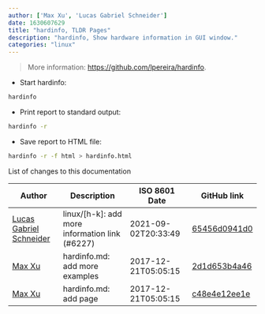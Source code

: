 ```yaml
---
author: ['Max Xu', 'Lucas Gabriel Schneider']
date: 1630607629
title: "hardinfo, TLDR Pages"
description: "hardinfo, Show hardware information in GUI window."
categories: "linux"
---
```

> More information: <https://github.com/lpereira/hardinfo>.

- Start hardinfo:

```bash
hardinfo
```

- Print report to standard output:

```bash
hardinfo -r
```

- Save report to HTML file:

```bash
hardinfo -r -f html > hardinfo.html
```
List of changes to this documentation


Author | Description | ISO 8601 Date | GitHub link
------|-----|-----|-----
[Lucas Gabriel Schneider](mailto:casdpa@gmail.com) | linux/[h-k]: add more information link (#6227) | 2021-09-02T20:33:49 | [65456d0941d0](https://github.com/tldr-pages/tldr/commit/65456d0941d092a69548cae0ed6e4f4d19bfe9d2)
[Max Xu](mailto:xuhuan@live.cn) | hardinfo.md: add more examples | 2017-12-21T05:05:15 | [2d1d653b4a46](https://github.com/tldr-pages/tldr/commit/2d1d653b4a46f0d28e0d6015e43b7e1b46d7d623)
[Max Xu](mailto:xuhuan@live.cn) | hardinfo.md: add page | 2017-12-21T05:05:15 | [c48e4e12ee1e](https://github.com/tldr-pages/tldr/commit/c48e4e12ee1e28f0dce7d33709b7ba6003570edd)

